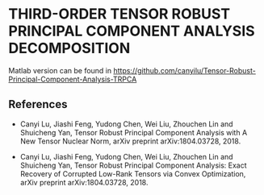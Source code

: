 # THIRD-ORDER TENSOR ROBUST PRINCIPAL COMPONENT ANALYSIS DECOMPOSITION

Matlab version can be found in https://github.com/canyilu/Tensor-Robust-Principal-Component-Analysis-TRPCA

## References
- Canyi Lu, Jiashi Feng, Yudong Chen, Wei Liu, Zhouchen Lin and Shuicheng Yan, Tensor Robust Principal Component Analysis with A New Tensor Nuclear Norm, arXiv preprint arXiv:1804.03728, 2018.

- Canyi Lu, Jiashi Feng, Yudong Chen, Wei Liu, Zhouchen Lin and Shuicheng Yan, Tensor Robust Principal Component Analysis: Exact Recovery of Corrupted Low-Rank Tensors via Convex Optimization, arXiv preprint arXiv:1804.03728, 2018.
